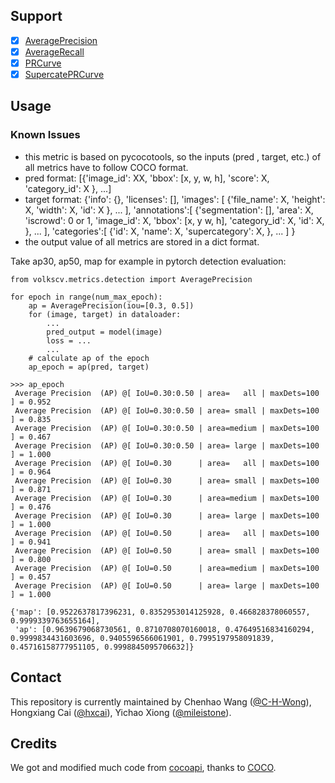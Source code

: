 ## Support
- [x] [AveragePrecision](https://github.com/Media-Smart/volkscv/blob/master/volkscv/metrics/detection/average_precision.py)
- [x] [AverageRecall](https://github.com/Media-Smart/volkscv/blob/master/volkscv/metrics/detection/average_recall.py)
- [x] [PRCurve](https://github.com/Media-Smart/volkscv/blob/master/volkscv/metrics/detection/pr_curve.py)
- [x] [SupercatePRCurve](https://github.com/Media-Smart/volkscv/blob/master/volkscv/metrics/detection/pr_curve.py)

## Usage
### Known Issues
- this metric is based on pycocotools, so the inputs (pred , target, etc.) of all metrics have to follow COCO format.
- pred format: [{'image_id': XX, 'bbox': [x, y, w, h], 'score': X, 'category_id': X }, ...]
- target format: {'info': {},
                  'licenses': [],
                  'images': [
                     {'file_name': X,
                      'height': X,
                      'width': X,
                      'id': X
                     },
                     ...
                  ],
                  'annotations':[
                     {'segmentation': [],
                      'area': X,
                      'iscrowd': 0 or 1,
                      'image_id': X,
                      'bbox': [x, y w, h],
                      'category_id': X,
                      'id': X,
                      },
                      ...
                  ],
                  'categories':[
                     {'id': X,
                      'name': X,
                      'supercategory': X,
                     },
                     ...
                  ]
                 }
- the output value of all metrics are stored in a dict format.

Take ap30, ap50, map for example in pytorch detection evaluation:

```shell
from volkscv.metrics.detection import AveragePrecision

for epoch in range(num_max_epoch):
    ap = AveragePrecision(iou=[0.3, 0.5])
    for (image, target) in dataloader:
        ...
        pred_output = model(image)
        loss = ...
        ...
    # calculate ap of the epoch
    ap_epoch = ap(pred, target)

>>> ap_epoch
 Average Precision  (AP) @[ IoU=0.30:0.50 | area=   all | maxDets=100 ] = 0.952
 Average Precision  (AP) @[ IoU=0.30:0.50 | area= small | maxDets=100 ] = 0.835
 Average Precision  (AP) @[ IoU=0.30:0.50 | area=medium | maxDets=100 ] = 0.467
 Average Precision  (AP) @[ IoU=0.30:0.50 | area= large | maxDets=100 ] = 1.000
 Average Precision  (AP) @[ IoU=0.30      | area=   all | maxDets=100 ] = 0.964
 Average Precision  (AP) @[ IoU=0.30      | area= small | maxDets=100 ] = 0.871
 Average Precision  (AP) @[ IoU=0.30      | area=medium | maxDets=100 ] = 0.476
 Average Precision  (AP) @[ IoU=0.30      | area= large | maxDets=100 ] = 1.000
 Average Precision  (AP) @[ IoU=0.50      | area=   all | maxDets=100 ] = 0.941
 Average Precision  (AP) @[ IoU=0.50      | area= small | maxDets=100 ] = 0.800
 Average Precision  (AP) @[ IoU=0.50      | area=medium | maxDets=100 ] = 0.457
 Average Precision  (AP) @[ IoU=0.50      | area= large | maxDets=100 ] = 1.000

{'map': [0.9522637817396231, 0.8352953014125928, 0.466828378060557, 0.9999339763655164], 
 'ap': [0.9639679068730561, 0.8710708070160018, 0.47649516834160294, 0.9999834431603696, 0.9405596566061901, 0.7995197958091839, 0.45716158777951105, 0.9998845095706632]}

```

## Contact

This repository is currently maintained by Chenhao Wang ([@C-H-Wong](http://github.com/C-H-Wong)), Hongxiang Cai ([@hxcai](http://github.com/hxcai)), Yichao Xiong ([@mileistone](https://github.com/mileistone)).

## Credits
We got and modified much code from [cocoapi](https://github.com/cocodataset/cocoapi), thanks to [COCO](https://github.com/cocodataset).
